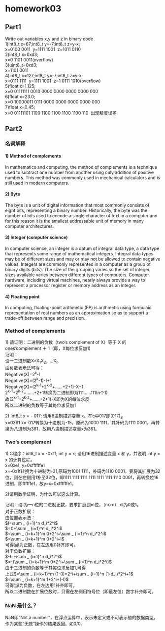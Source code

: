 # homework03

## Part1

Write out variables x,y and z in binary code<br/>
1)int8_t&nbsp;x=67;int8_t&nbsp;y=-7;int8_t&nbsp;z=y-x;<br/>
x=0100 0011&nbsp;&nbsp;y=1111 1001&nbsp;&nbsp;z=1011 0110<br/>
2)int8_t&nbsp;x=0xd3;<br/>
x=0 1101 0011(overflow)<br/>
3)uint8_t=0xd3;<br/>
x=1101 0011<br/>
4)int8_t&nbsp;x=127;int8_t&nbsp;y=-7;int8_t&nbsp;z=y-x;<br/>
x=0111 1111&nbsp;&nbsp;y=1111 1001&nbsp;&nbsp;z=1 0111 1010(overflow)<br/>
5)float&nbsp;x=1.125;<br/>
x=0 01111111 0010 0000 0000 0000 0000 000<br/>
6)float&nbsp;x=23.0;<br/>
x=0 10000011 0111 0000 0000 0000 0000 000<br/>
7)float&nbsp;x=0.45;<br/>
x=0 01111101 1100 1100 1100 1100 1100 110&nbsp;&nbsp;出现精度误差


## Part2

### 名词解释

#### 1)	Method of complements<br/>
In mathematics and computing, the method of complements is a technique used to subtract one number from another using only addition of positive numbers. This method was commonly used in mechanical calculators and is still used in modern computers.

#### 2)	Byte<br/>
The byte is a unit of digital information that most commonly consists of eight bits, representing a binary number. Historically, the byte was the number of bits used to encode a single character of text in a computer and for this reason it is the smallest addressable unit of memory in many computer architectures.

#### 3)	Integer (computer science)<br/>
In computer science, an integer is a datum of integral data type, a data type that represents some range of mathematical integers. Integral data types may be of different sizes and may or may not be allowed to contain negative values. Integers are commonly represented in a computer as a group of binary digits (bits). The size of the grouping varies so the set of integer sizes available varies between different types of computers. Computer hardware, including virtual machines, nearly always provide a way to represent a processor register or memory address as an integer.

#### 4)	Floating point<br/>
In computing, floating-point arithmetic (FP) is arithmetic using formulaic representation of real numbers as an approximation so as to support a trade-off between range and precision.

### Method of complements

1)&nbsp;请证明：二进制的负数（two‘s complement of X）等于 X 的 ones’complement ＋ 1（即，X每位求反加1)<br/>
证明：<br/>
设一二进制数X=X<sub>1</sub>X<sub>2</sub>......X<sub>n</sub><br/>
由负数表示法可得：<br/>
Negative(X)=2<sup>k</sup>-I<br/>
Negative(X)=(2<sup>k</sup>-1)-I+1<br/>
Negative(X)=(2<sup>k-1</sup>+2<sup>k-2</sup>+......+2+1)-X+1<br/>
2<sup>k-1</sup>+2<sup>k-2</sup>+......+2+1转换为二进制即为111......111(n个1)<br/>
故(2<sup>k-1</sup>+2<sup>k-2</sup>+......+2+1)-X即为X的每位求反<br/>
所以二进制的负数等于其每位求反加1

2)&nbsp;Int8_t x = - 017; 请用8进制描述变量 x。在c中017即(017)<sub>8</sub><br/>
x=0361
x=-017转换为十进制为-15，原码为1000 1111，其补码为1111 0001，再转换为八进制为361，故用八进制描述变量x为361。

### Two‘s complement

1)&nbsp;C程序：int8_t x = -0x1f; int y = x; 请用16进制描述变量 x 和 y，并说明 int
y = x 的计算过程。<br/>
x=0xe1;   y=0xffffffe1<br/>
x=-0x1f转换为十进制为-31,原码为1001 1111，补码为1110 0001，要将其扩展为32位，则在左侧用1补至32位，即1111 1111 1111 1111 1111 1111 1110 0001，再转换位16进制，即ffffffe1，故y=x=0xffffffe1。

2)请用数学证明，为什么可以这么计算。<br/>

证明：设I为一n位的二进制正数，要求扩展到m位，（m>n） d<sub>i</sub>为0或1。<br/>
对于正数扩展：<br/>
由位置表示法：<br/>
$I=\sum _ {i=1}^n d_i*2^i$<br/>
$=0+\sum _ {i=1}^n d_i*2^i$<br/>
$=\sum _ {i=k+1}^m 0*2^i+\sum _ {i=1}^n d_i*2^i$<br/>
$=\sum _ {i=k+1}^m 0*2^i+I$<br/>
可得当I为正数，在左边用0补齐即可。<br/>
对于负数扩展：<br/>
$-I=-\sum _ {i=1}^n d_i*2^i$<br/>
$=-(\sum _ {i=k+1}^m 0*2^i+\sum _ {i=1}^n d_i*2^i)$<br/>
由于二进制的负数等于其每位求反加1,可得<br/>
上式$=\sum _ {i=k+1}^m (1-0)*2^i+\sum _ {i=1}^n (1-d_i)*2^i+1$<br/>
$=\sum _ {i=k+1}^m 1*2^i+(-I)$<br/>
可得当I为负数，在左边用1补齐即可。<br/>
所以二进制数在扩展位数时，只需在左侧用符号位（即最左位）数字补齐即可。

### NaN 是什么？

NaN即"Not a number"，在浮点运算中，表示未定义或不可表示值的数据类型，作为某些“无效”操作的结果返回。如0/0。